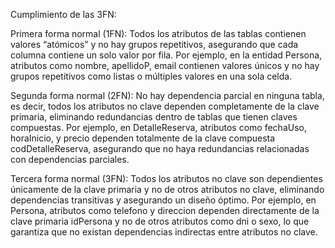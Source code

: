 Cumplimiento de las 3FN:

Primera forma normal (1FN): Todos los atributos de las tablas contienen valores “atómicos” y no hay grupos repetitivos, asegurando que cada columna contiene un solo valor por fila.
                            Por ejemplo, en la entidad Persona, atributos como nombre, apellidoP, email contienen valores únicos y no hay grupos repetitivos como listas o múltiples valores en una sola celda.
                            
Segunda forma normal (2FN): No hay dependencia parcial en ninguna tabla, es decir, todos los atributos no clave dependen completamente de la clave primaria, eliminando redundancias dentro de tablas que tienen claves compuestas.
                            Por ejemplo, en DetalleReserva, atributos como fechaUso, horaInicio, y precio dependen totalmente de la clave compuesta codDetalleReserva, asegurando que no haya redundancias relacionadas con dependencias parciales.
                            
Tercera forma normal (3FN): Todos los atributos no clave son dependientes únicamente de la clave primaria y no de otros atributos no clave, eliminando dependencias transitivas y asegurando un diseño óptimo.
                            Por ejemplo, en Persona, atributos como telefono y direccion dependen directamente de la clave primaria idPersona y no de otros atributos como dni o sexo, lo que garantiza que no existan dependencias indirectas entre atributos no clave.
